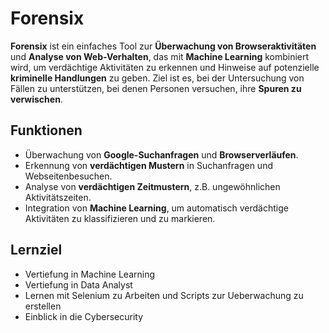 # Forensix

**Forensix** ist ein einfaches Tool zur **Überwachung von Browseraktivitäten** und **Analyse von Web-Verhalten**, das mit **Machine Learning** kombiniert wird, um verdächtige Aktivitäten zu erkennen und Hinweise auf potenzielle **kriminelle Handlungen** zu geben. Ziel ist es,  bei der Untersuchung von Fällen zu unterstützen, bei denen Personen versuchen, ihre **Spuren zu verwischen**.

## Funktionen

- Überwachung von **Google-Suchanfragen** und **Browserverläufen**.
- Erkennung von **verdächtigen Mustern** in Suchanfragen und Webseitenbesuchen.
- Analyse von **verdächtigen Zeitmustern**, z.B. ungewöhnlichen Aktivitätszeiten.
- Integration von **Machine Learning**, um automatisch verdächtige Aktivitäten zu klassifizieren und zu markieren.


## Lernziel
- Vertiefung in Machine Learning
- Vertiefung in Data Analyst
- Lernen mit Selenium zu Arbeiten und Scripts zur Ueberwachung zu erstellen
- Einblick in die Cybersecurity
